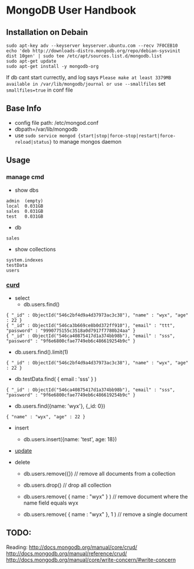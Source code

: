 # MongoDB User Handbook

## Installation on Debain
```
sudo apt-key adv --keyserver keyserver.ubuntu.com --recv 7F0CEB10
echo 'deb http://downloads-distro.mongodb.org/repo/debian-sysvinit dist 10gen' | sudo tee /etc/apt/sources.list.d/mongodb.list
sudo apt-get update
sudo apt-get install -y mongodb-org
```

If db cant start currectly, and log says
`Please make at least 3379MB available in /var/lib/mongodb/journal or use --smallfiles`
set `smallfiles=true` in conf file

## Base Info
* config file path: /etc/mongod.conf
* dbpath=/var/lib/mongodb
* use `sudo service mongod {start|stop|force-stop|restart|force-reload|status}` to manage mongos daemon

## Usage
### manage cmd
* show dbs
```
admin  (empty)
local  0.031GB
sales  0.031GB
test   0.031GB
```
* db
```
sales
```
* show collections
```
system.indexes
testData
users
```
### [curd](http://docs.mongodb.org/manual/core/crud-introduction/)

- select
  * db.users.find()

```
{ "_id" : ObjectId("546c2bf4d9a4d37973ac3c38"), "name" : "wyx", "age" : 22 }
{ "_id" : ObjectId("546ca3b669ce8b0d372ff910"), "email" : "ttt", "password" : "9990775155c3518a0d7917f7780b24aa" }
{ "_id" : ObjectId("546ca40875417d1a374bb98b"), "email" : "sss", "password" : "9f6e6800cfae7749eb6c486619254b9c" }
```
  * db.users.find().limit(1)
```
{ "_id" : ObjectId("546c2bf4d9a4d37973ac3c38"), "name" : "wyx", "age" : 22 }
```

  * db.testData.find( { email : 'sss' } )
```
{ "_id" : ObjectId("546ca40875417d1a374bb98b"), "email" : "sss", "password" : "9f6e6800cfae7749eb6c486619254b9c" }
```
  * db.users.find({name: 'wyx'}, {_id: 0})
```
{ "name" : "wyx", "age" : 22 }
```
- insert
  * db.users.insert({name: 'test', age: 18})

- [update](http://docs.mongodb.org/manual/tutorial/modify-documents/)

- delete
  * db.users.remove({}) // remove all documents from a collection
  * db.users.drop() // drop all collection

  * db.users.remove( { name : "wyx" } ) // remove document where the name field equals wyx
  * db.users.remove( { name : "wyx" }, 1 ) // remove a single document


## TODO:

Reading:
    http://docs.mongodb.org/manual/core/crud/
    http://docs.mongodb.org/manual/reference/crud/
    http://docs.mongodb.org/manual/core/write-concern/#write-concern
